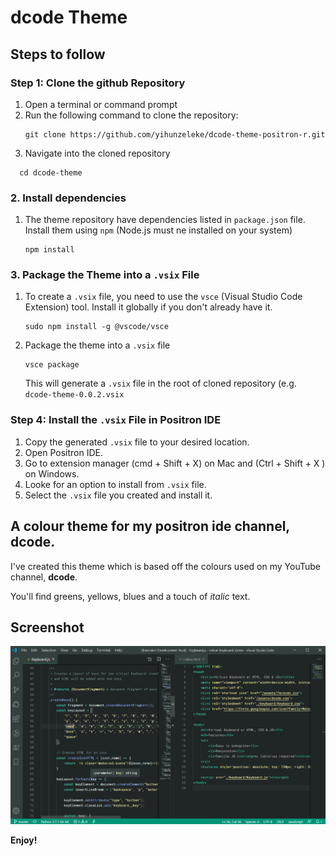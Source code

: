 # dcode Theme
##  Steps to follow 
### Step 1: Clone the github Repository
  1. Open a terminal or command prompt
  2. Run the following command to clone the repository:
     ```{bash}
     git clone https://github.com/yihunzeleke/dcode-theme-positron-r.git
     ```
  3. Navigate into the cloned repository
   ```{bash}
     cd dcode-theme
   ```
### 2. Install dependencies
  1. The theme repository have dependencies listed in `package.json` file. Install them using `npm` (Node.js must ne installed on your system)
     ```{bash}
     npm install
     ```
### 3. Package the Theme into a `.vsix` File
  1. To create a `.vsix` file, you need to use the `vsce` (Visual Studio Code Extension) tool. Install it globally if you don't already have it.
     ```{bash}
     sudo npm install -g @vscode/vsce
     ```
  2. Package the theme into a `.vsix` file
     ```{bash}
     vsce package
     ```
     This will generate a `.vsix` file in the root of cloned repository (e.g. `dcode-theme-0.0.2.vsix`
### Step 4: Install the `.vsix` File in Positron IDE
  1. Copy the generated `.vsix` file to your desired location.
  2. Open Positron IDE.
  3. Go to extension manager (cmd + Shift + X) on Mac and (Ctrl + Shift + X ) on Windows.
  4. Looke for an option to install from `.vsix` file.
  5. Select the `.vsix` file you created and install it. 

## A colour theme for my positron ide channel, dcode.
I've created this theme which is based off the colours used on my YouTube channel, **dcode**.

You'll find greens, yellows, blues and a touch of *italic* text.

## Screenshot
![alt text](https://raw.githubusercontent.com/dcode-youtube/dcode-theme/master/screenshots/dcode-theme-screenshot-01.jpg "dcode Theme Screenshot")


**Enjoy!**

